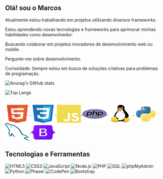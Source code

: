 ## Olá! sou o Marcos

Atualmente estou trabalhando em projetos utilizando diversos frameworks.

Estou aprendendo novas tecnologias e frameworks para aprimorar minhas habilidades como desenvolvedor.

Buscando colaborar em projetos inovadores de desenvolvimento web ou mobile.

Pergunte-me sobre desenvolvimento.

Curiosidade: Sempre estou em busca de soluções criativas para problemas de programação.

![Anurag's GitHub stats](https://github-readme-stats.vercel.app/api?username=Souzax007&theme=neon&show_icons=true)

![Top Langs](https://github-readme-stats.vercel.app/api/top-langs/?username=Souzax007&layout=compact&title_color=00FFFF&text_color=ff449f&bg_color=000000&icon_color=00FF00&border_color=FF00FF)

<div dir="auto"><br>

  <!-- HTML Icon -->
  <a target="_blank" rel="noopener noreferrer nofollow" href="https://raw.githubusercontent.com/devicons/devicon/master/icons/html5/html5-original.svg">
    <img align="center" alt="Rafa-HTML" height="60" width="80" src="https://raw.githubusercontent.com/devicons/devicon/master/icons/html5/html5-original.svg" style="max-width: 100%;">
  </a>

  <!-- CSS Icon -->
  <a target="_blank" rel="noopener noreferrer nofollow" href="https://raw.githubusercontent.com/devicons/devicon/master/icons/css3/css3-original.svg">
    <img align="center" alt="Rafa-CSS" height="60" width="80" src="https://raw.githubusercontent.com/devicons/devicon/master/icons/css3/css3-original.svg" style="max-width: 100%;">
  </a>
  
  <!-- JavaScript Icon -->
  <a target="_blank" rel="noopener noreferrer nofollow" href="https://raw.githubusercontent.com/devicons/devicon/master/icons/javascript/javascript-plain.svg">
    <img align="center" alt="Rafa-Js" height="60" width="80" src="https://raw.githubusercontent.com/devicons/devicon/master/icons/javascript/javascript-plain.svg" style="max-width: 100%;">
  </a>

  <!-- PHP Icon -->
  <a target="_blank" rel="noopener noreferrer nofollow" href="https://raw.githubusercontent.com/devicons/devicon/master/icons/php/php-original.svg">
    <img align="center" alt="Rafa-PHP" height="60" width="80" src="https://raw.githubusercontent.com/devicons/devicon/master/icons/php/php-original.svg" style="max-width: 100%;">
  </a>

  <!-- Linux Icon -->
  <a target="_blank" rel="noopener noreferrer nofollow" href="https://raw.githubusercontent.com/devicons/devicon/master/icons/linux/linux-original.svg">
    <img align="center" alt="Linux" height="60" width="80" src="https://raw.githubusercontent.com/devicons/devicon/master/icons/linux/linux-original.svg" style="max-width: 100%;">
  </a>

  <!-- Python Icon -->
  <a target="_blank" rel="noopener noreferrer nofollow" href="https://raw.githubusercontent.com/devicons/devicon/master/icons/python/python-original.svg">
    <img align="center" alt="Python" height="60" width="80" src="https://raw.githubusercontent.com/devicons/devicon/master/icons/python/python-original.svg" style="max-width: 100%;">
  </a>

  <!-- MySQL Icon (substituindo phpMyAdmin) -->
  <a target="_blank" rel="noopener noreferrer nofollow" href="https://raw.githubusercontent.com/devicons/devicon/master/icons/mysql/mysql-original.svg">
    <img align="center" alt="MySQL" height="60" width="80" src="https://raw.githubusercontent.com/devicons/devicon/master/icons/mysql/mysql-original.svg" style="max-width: 100%;">
  </a>

  <!-- Bootstrap Icon (substituindo Bootstrap ) -->
  <a target="_blank" rel="noopener noreferrer nofollow" href="https://raw.githubusercontent.com/devicons/devicon/master/icons/bootstrap/bootstrap-original.svg">
    <img align="center" alt="Rafa-Bootstrap" height="60" width="80" src="https://raw.githubusercontent.com/devicons/devicon/master/icons/bootstrap/bootstrap-original.svg" style="max-width: 100%;">
</a>

## Tecnologias e Ferramentas

![HTML5](https://img.shields.io/badge/Code-HTML5-E34F26?logo=html5)
![CSS3](https://img.shields.io/badge/Code-CSS3-1572B6?logo=css3)
![JavaScript](https://img.shields.io/badge/Code-JavaScript-F7DF1E?logo=javascript)
![Node.js](https://img.shields.io/badge/Runtime-Node.js-339933?logo=node.js)
![PHP](https://img.shields.io/badge/Code-PHP-777BB4?logo=php)
![SQL](https://img.shields.io/badge/Database-SQL-4479A1?logo=mysql)
![phpMyAdmin](https://img.shields.io/badge/Tool-phpMyAdmin-6C78AF?logo=phpmyadmin)
![Python](https://img.shields.io/badge/Code-Python-3776AB?logo=python)
![Phaser](https://img.shields.io/badge/Game-Phaser-2D72B8?logo=phaser)
![CodePen](https://img.shields.io/badge/CodePen-000000?logo=codepen)
![Bootstrap](https://img.shields.io/badge/Bootstrap-7952B3?logo=bootstrap&logoColor=white)



  
</div>
